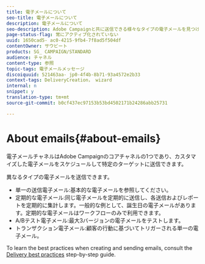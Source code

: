 ```yaml
---
title: 電子メールについて
seo-title: 電子メールについて
description: 電子メールについて
seo-description: Adobe Campaignと共に送信できる様々なタイプの電子メールを見つけます。
page-status-flag: 常にアクティブ化されていない
uuid: 1650cad5- ac0-4215-9fb4-7f8ad5f504df
contentOwner: サウビート
products: SG_ CAMPAIGN/STANDARD
audience: チャネル
content-type: 参照
topic-tags: 電子メールメッセージ
discoiquuid: 521463aa- jp0-4f4b-8b71-93a4572e2b33
context-tags: DeliveryCreation， wizard
internal: n
snippet: y
translation-type: tm+mt
source-git-commit: b0cf437ec97153b53bd4502171b24286abb25731

---
```



# About emails{#about-emails}

電子メールチャネルはAdobe Campaignのコアチャネルの1つであり、カスタマイズした電子メールをスケジュールして特定のターゲットに送信できます。

異なるタイプの電子メールを送信できます。

* 単一の送信電子メール:基本的な電子メールを参照してください。
* 定期的な電子メール:同じ電子メールを定期的に送信し、各送信およびレポートを定期的に集計します。一般的な例として、誕生日の電子メールがあります。定期的な電子メールはワークフローのみで利用できます。
* A/Bテスト電子メール:最大3バージョンの電子メールをテストします。
* トランザクション電子メール:顧客の行動に基づいてトリガーされる単一の電子メール。

To learn the best practices when creating and sending emails, consult the [Delivery best practices](https://docs.campaign.adobe.com/doc/standard/getting_started/en/ACS_DeliveryBestPractices.html) step-by-step guide.
